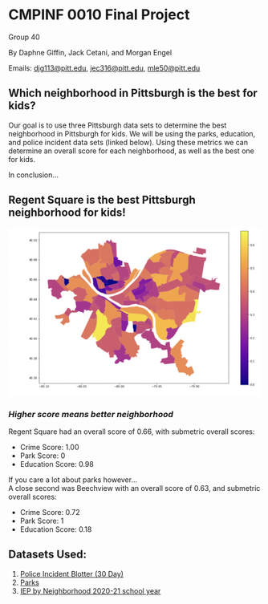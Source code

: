 # CMPINF 0010 Final Project

Group 40

By Daphne Giffin, Jack Cetani, and Morgan Engel

Emails: djg113@pitt.edu, jec316@pitt.edu, mle50@pitt.edu

## Which neighborhood in Pittsburgh is the best for kids?

Our goal is to use three Pittsburgh data sets to determine the best neighborhood in Pittsburgh for kids. We will be using the parks, education, and police incident data sets (linked below). Using these metrics we can determine an overall score for each neighborhood, as well as the best one for kids.

In conclusion...
## Regent Square is the best Pittsburgh neighborhood for kids!

![alt text](final_neighborhood_map.png)
### *Higher score means better neighborhood*
Regent Square had an overall score of 0.66, with submetric overall scores:
* Crime Score: 1.00
* Park Score: 0
* Education Score: 0.98

If you care a lot about parks however...    
A close second was Beechview with an overall score of 0.63, and submetric overall scores:
* Crime Score: 0.72
* Park Score: 1
* Education Score: 0.18

## Datasets Used:
1. [Police Incident Blotter (30 Day)](https://data.wprdc.org/dataset/police-incident-blotter)
2. [Parks](https://data.wprdc.org/dataset/parks)
3. [IEP by Neighborhood 2020-21 school year](https://data.wprdc.org/dataset/pittsburgh-public-schools-individualized-education-plan-iep/resource/62403582-e6c3-40b6-9bb6-d5d38e3f058d)


